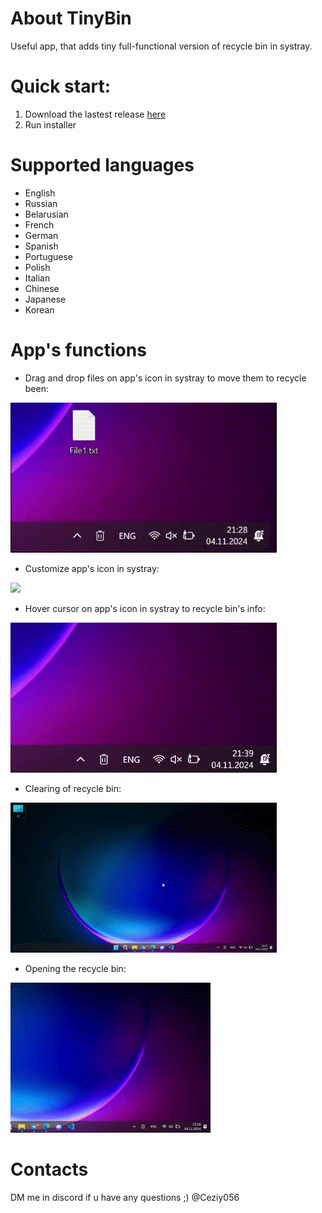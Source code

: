 # About TinyBin
 Useful app, that adds tiny full-functional version of recycle bin in systray. 

# Quick start:
1) Download the lastest release [here](https://github.com/Ceziy01/TinyBin/releases)
2) Run installer
   
# Supported languages
- English
- Russian
- Belarusian
- French
- German
- Spanish
- Portuguese
- Polish
- Italian
- Chinese
- Japanese
- Korean

# App's functions
- Drag and drop files on app's icon in systray to move them to recycle been:
  
![](https://github.com/Ceziy01/TinyBin/blob/main/examples/drag_and_drop.gif)

- Customize app's icon in systray:

![](https://github.com/Ceziy01/TinyBin/blob/main/examples/icon_customization.gif)

- Hover cursor on app's icon in systray to recycle bin's info:

![](https://github.com/Ceziy01/TinyBin/blob/main/examples/bin_info.gif)

- Clearing of recycle bin:

![](https://github.com/Ceziy01/TinyBin/blob/main/examples/clear_bin.gif)

- Opening the recycle bin:

![](https://github.com/Ceziy01/TinyBin/blob/main/examples/open_bin.gif)

# Contacts
DM me in discord if u have any questions ;)
@Ceziy056
